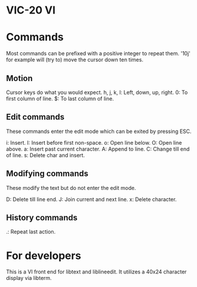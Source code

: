 VIC-20 VI
=========

# Commands

Most commands can be prefixed with a
positive integer to repeat them. '10j'
for example will (try to) move the
cursor down ten times.

## Motion

Cursor keys do what you would expect.
h, j, k, l: Left, down, up, right.
0: To first column of line.
$: To last column of line.

## Edit commands

These commands enter the edit mode which
can be exited by pressing ESC.

i: Insert.
I: Insert before first non-space.
o: Open line below.
O: Open line above.
a: Insert past current character.
A: Append to line.
C: Change till end of line.
s: Delete char and insert.

## Modifying commands

These modify the text but do not enter
the edit mode.

D: Delete till line end.
J: Join current and next line.
x: Delete character.

## History commands

.: Repeat last action.

# For developers

This is a VI front end for libtext and
liblineedit.  It utilizes a 40x24
character display via libterm.

